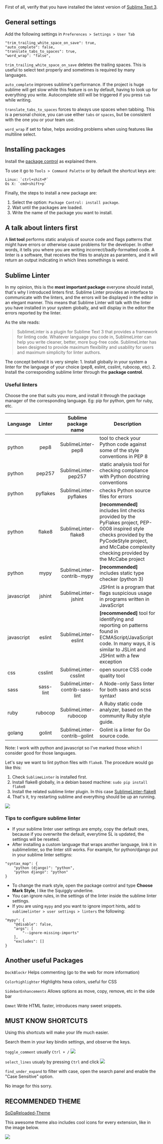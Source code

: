 <!--
.. title: Guide to Sublime like a normal person
.. slug: guide-to-sublime-like-a-normal-person
.. date: 2017-06-08 16:46:15 UTC-03:00
.. tags: sublime, linters, python, programming
.. category: programming
.. link:
.. description: Installing and configuring Sublime Text 3
.. type: text
-->

First of all, verify that you have installed the latest version of [Sublime Text 3](https://www.sublimetext.com/3).

## General settings

Add the following settings in `Preferences > Settings > User Tab`

```
"trim_trailing_white_space_on_save": true,
"auto_complete": false,
"translate_tabs_to_spaces": true,
"word_wrap": "false",
```

`trim_trailing_white_space_on_save` deletes the trailing spaces. This is useful to select text
properly and sometimes is required by many languages.

`auto_complete` improves sublime's performance. If the project is huge sublime will get slow while
this feature is on by default, having to look up for everything you write. Autocomplete still will be
 triggered if you press `tab` while writing.

`translate_tabs_to_spaces` forces to always use spaces when tabbing. This is a personal choice, you can
use either `tabs` or `spaces`, but be consistent with the one you or your team use.

`word_wrap` if set to false, helps avoiding problems when using features like multiline select.

<!-- TEASER_END -->

## Installing packages

Install the [package control](https://packagecontrol.io/installation) as explained there.

To use it go to `Tools > Command Palette` or by default the shortcut keys are:

```
Linux: `ctrl+shit+P`
Os X: `cmd+shift+p`
```

Finally, the steps to install a new package are:

1. Select the option: `Package Control: install package`.
2. Wait until the packages are loaded.
3. Write the name of the package you want to install.


## A talk about linters first

A **lint tool** performs static analysis of source code and flags patterns that might have errors or
otherwise cause problems for the developer.
In other words, it tells you where you are writing incorrect/badly-formatted code.
A linter is a software, that receives the files to analyze as paramters, and it will
return an output indicating in which lines somethings is weird.


## Sublime Linter

In my opinion, this is the **most important package** everyone should install, that's why I introduced
linters first. Sublime Linter provides an interface
to communicate with the linters, and the errors will be displayed in the editor in an elegant manner.
This means that Sublime Linter will talk with the linter you have installed in your system globally, and will
 display in the editor the errors reported by the linter.

As the site reads:
> SublimeLinter is a plugin for Sublime Text 3 that provides a framework for linting code. Whatever language
 you code in, SublimeLinter can help you write cleaner, better, more bug-free code. SublimeLinter
 has been designed to provide maximum flexibility and usability for users and maximum simplicity
 for linter authors.

The concept behind it is very simple:
    1. Install globally in your system a linter for the language of your choice (pep8, eslint, csslint, rubocop, etc).
    2. Install the corresponding sublime linter through the **package control**.


### Useful linters

Choose the one that suits you more, and install it through the package manager of the corresponding language. Eg: pip for python, gem for ruby, etc.

| Language        | Linter           | Sublime package name  | Description |
| ------------- |:-------------:|:-----:| -- |
| python | pep8 | SublimeLinter-pep8 | tool to check your Python code against some of the style conventions in PEP 8 |
| python| pep257 | SublimeLinter-pep257 | static analysis tool for checking compliance with Python docstring conventions |
| python | pyflakes | SublimeLinter-pyflakes | checks Python source files for errors |
| python | flake8 | SublimeLinter-flake8 | **[recommended]** includes lint checks provided by the PyFlakes project, PEP-0008 inspired style checks provided by the PyCodeStyle project, and McCabe complexity checking provided by the McCabe project |
| python | mypy | SublimeLinter-contrib-mypy | **[recommended]** includes static type checker (python 3) |
| javascript | jshint | SublimeLinter-jshint | JSHint is a program that flags suspicious usage in programs written in JavaScript |
| javascript | eslint | SublimeLinter-eslint | **[recommended]** tool for identifying and reporting on patterns found in ECMAScript/JavaScript code. In many ways, it is similar to JSLint and JSHint with a few exception |
| css | csslint | SublimeLinter-csslint | open source CSS code quality tool |
| sass | sass-lint | SublimeLinter-contrib-sass-lint | A Node-only Sass linter for both sass and scss syntax! |
| ruby | rubocop | SublimeLinter-rubocop | A Ruby static code analyzer, based on the community Ruby style guide. |
| golang | golint | Sublime​Linter-contrib-golint | Golint is a linter for Go source code. |

Note: I work with python and javascript so I've marked those which I consider good for those languages.

Let's say we want to lint python files with `flake8`. The procedure would go like this:

1. Check `SublimeLinter` is installed first.
2. Install flake8 globally, in a debian based machine: `sudo pip install flake8`
3. Install the related sublime linter plugin. In this case [SublimeLinter-flake8](https://github.com/SublimeLinter/SublimeLinter-flake8)
4. That's it, try restarting sublime and everything should be up an running.

![](/images/guide-to-sublime-like-a-normal-person/slinter_diagram.jpg)

### Tips to configure sublime linter

* If your sublime linter user settings are empty, copy the default ones, because if you overwrite the default, everytime SL is updated, the settings will be reseted.
* After installing a custom language that wraps another language, link it in sublimelinter, so the linter still works. For example, for python/django put in your sublime linter settigns:
```
"syntax_map": {
    "python (django)": "python",
    "python django": "python"
}
```
* To change the mark style, open the package control and type **Choose Mark Style**, I like the Squiggly underline.
* You can ignore rules, in the settings of the linter inside the sublime linter settings.
* If you are using `mypy` and you want to ignore import hints, add to `sublimelinter > user settings > linters` the following:
```
"mypy": {
    "@disable": false,
    "args": [
        "--ignore-missing-imports"
    ],
    "excludes": []
}
```


## Another useful Packages

`DockBlockr` Helps commenting (go to the web for more information)

`Colorhighlighter` Highlights hexa colors, useful for CSS

`SidebarEnhancements` Allows options as move, copy, remove, etc in the side bar

`Emmet` Write HTML faster, introduces many sweet snippets.


## MUST KNOW SHORTCUTS

Using this shortcuts will make your life much easier.

Search them in your key bindin settings, and observe the keys.

`toggle_comment` usually `Ctrl + /`
![](/images/guide-to-sublime-like-a-normal-person/toggle_comment.gif)

`select_lines` usualy by pressing `Ctrl` and click
![](/images/guide-to-sublime-like-a-normal-person/select_lines.gif)

`find_under_expand` to filter with case, open the search panel and enable the "Case Sensitive" option.

No image for this sorry.


## RECOMMENDED THEME

[SoDaReloaded-Theme](https://github.com/Miw0/SoDaReloaded-Theme)

This awesome theme also includes cool icons for every extension, like in the image below.

![](https://raw.githubusercontent.com/Miw0/sodareloaded-theme/master/dark/example.png)
